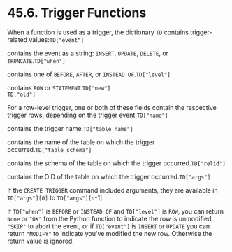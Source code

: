 # 45.6. Trigger Functions

When a function is used as a trigger, the dictionary `TD` contains trigger-related values:`TD["event"]`

contains the event as a string: `INSERT`, `UPDATE`, `DELETE`, or `TRUNCATE`.`TD["when"]`

contains one of `BEFORE`, `AFTER`, or `INSTEAD OF`.`TD["level"]`

contains `ROW` or `STATEMENT`.`TD["new"]`  
`TD["old"]`

For a row-level trigger, one or both of these fields contain the respective trigger rows, depending on the trigger event.`TD["name"]`

contains the trigger name.`TD["table_name"]`

contains the name of the table on which the trigger occurred.`TD["table_schema"]`

contains the schema of the table on which the trigger occurred.`TD["relid"]`

contains the OID of the table on which the trigger occurred.`TD["args"]`

If the `CREATE TRIGGER` command included arguments, they are available in `TD["args"][0]` to `TD["args"][`_`n`_-1\].

If `TD["when"]` is `BEFORE` or `INSTEAD OF` and `TD["level"]` is `ROW`, you can return `None` or `"OK"` from the Python function to indicate the row is unmodified, `"SKIP"` to abort the event, or if `TD["event"]` is `INSERT` or `UPDATE` you can return `"MODIFY"` to indicate you've modified the new row. Otherwise the return value is ignored.

